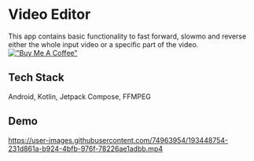 
# Video Editor

This app contains basic functionality to fast forward, slowmo and reverse either the whole input video or a specific part of the video.
<br>
[!["Buy Me A Coffee"](https://www.buymeacoffee.com/assets/img/custom_images/orange_img.png)](https://www.buymeacoffee.com/raghavtilak)



## Tech Stack

Android, Kotlin, Jetpack Compose, FFMPEG


## Demo

https://user-images.githubusercontent.com/74963954/193448754-231d861a-b924-4bfb-976f-78226ae1adbb.mp4

